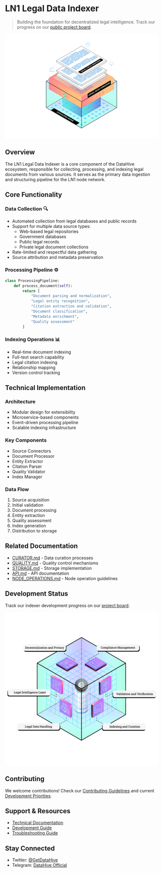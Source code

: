 # LN1 Legal Data Indexer

> Building the foundation for decentralized legal intelligence. Track our progress on our [public project board](https://github.com/orgs/datahiv3/projects/3).

<p align="center">
  <img src="../../images/LN1.png" alt="LN1 Architecture" width="600">
</p>

## Overview

The LN1 Legal Data Indexer is a core component of the DataHive ecosystem, responsible for collecting, processing, and indexing legal documents from various sources. It serves as the primary data ingestion and structuring pipeline for the LN1 node network.

## Core Functionality

### Data Collection 🔍
- Automated collection from legal databases and public records
- Support for multiple data source types:
  - Web-based legal repositories
  - Government databases
  - Public legal records
  - Private legal document collections
- Rate-limited and respectful data gathering
- Source attribution and metadata preservation

### Processing Pipeline ⚙️
```python
class ProcessingPipeline:
    def process_document(self):
        return [
            "Document parsing and normalization",
            "Legal entity recognition",
            "Citation extraction and validation",
            "Document classification",
            "Metadata enrichment",
            "Quality assessment"
        ]
```

### Indexing Operations 📊
- Real-time document indexing
- Full-text search capability
- Legal citation indexing
- Relationship mapping
- Version control tracking

## Technical Implementation

### Architecture
- Modular design for extensibility
- Microservice-based components
- Event-driven processing pipeline
- Scalable indexing infrastructure

### Key Components
- Source Connectors
- Document Processor
- Entity Extractor
- Citation Parser
- Quality Validator
- Index Manager

### Data Flow
1. Source acquisition
2. Initial validation
3. Document processing
4. Entity extraction
5. Quality assessment
6. Index generation
7. Distribution to storage

## Related Documentation
- [CURATOR.md](../curator/CURATOR.md) - Data curation processes
- [QUALITY.md](./QUALITY.md) - Quality control mechanisms
- [STORAGE.md](../../storage/STORAGE.md) - Storage implementation
- [API.md](../../api/API.md) - API documentation
- [NODE_OPERATIONS.md](../../deployment/NODE_OPERATIONS.md) - Node operation guidelines

## Development Status

Track our indexer development progress on our [project board](https://github.com/orgs/datahiv3/projects/3).

<p align="center">
  <img src="../../images/LNs.png" alt="LN System Overview" width="800">
</p>

## Contributing

We welcome contributions! Check our [Contributing Guidelines](../../CONTRIBUTING.md) and current [Development Priorities](../../CURRENT_PRIORITIES.md).

## Support & Resources
- [Technical Documentation](/docs/technical/ARCHITECTURE.md)
- [Development Guide](/docs/technical/DEVELOPMENT.md)
- [Troubleshooting Guide](/docs/technical/troubleshooting.md)

## Stay Connected
- Twitter: [@GetDataHive](https://twitter.com/GetDataHive)
- Telegram: [DataHive Official](https://t.me/datahiveofficial)

